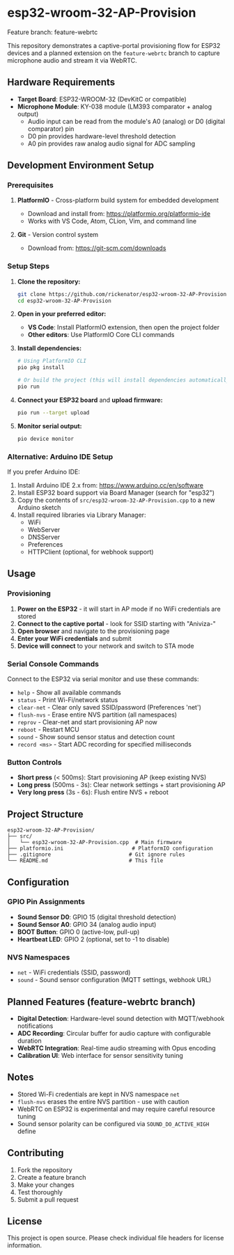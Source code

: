 # esp32-wroom-32-AP-Provision

Feature branch: feature-webrtc

This repository demonstrates a captive-portal provisioning flow for ESP32 devices and a planned extension on the `feature-webrtc` branch to capture microphone audio and stream it via WebRTC.

## Hardware Requirements

- **Target Board**: ESP32-WROOM-32 (DevKitC or compatible)
- **Microphone Module**: KY-038 module (LM393 comparator + analog output)
  - Audio input can be read from the module's A0 (analog) or D0 (digital comparator) pin
  - D0 pin provides hardware-level threshold detection
  - A0 pin provides raw analog audio signal for ADC sampling

## Development Environment Setup

### Prerequisites

1. **PlatformIO** - Cross-platform build system for embedded development
   - Download and install from: https://platformio.org/platformio-ide
   - Works with VS Code, Atom, CLion, Vim, and command line

2. **Git** - Version control system
   - Download from: https://git-scm.com/downloads

### Setup Steps

1. **Clone the repository:**
   ```bash
   git clone https://github.com/rickenator/esp32-wroom-32-AP-Provision.git
   cd esp32-wroom-32-AP-Provision
   ```

2. **Open in your preferred editor:**
   - **VS Code**: Install PlatformIO extension, then open the project folder
   - **Other editors**: Use PlatformIO Core CLI commands

3. **Install dependencies:**
   ```bash
   # Using PlatformIO CLI
   pio pkg install

   # Or build the project (this will install dependencies automatically)
   pio run
   ```

4. **Connect your ESP32 board** and **upload firmware:**
   ```bash
   pio run --target upload
   ```

5. **Monitor serial output:**
   ```bash
   pio device monitor
   ```

### Alternative: Arduino IDE Setup

If you prefer Arduino IDE:

1. Install Arduino IDE 2.x from: https://www.arduino.cc/en/software
2. Install ESP32 board support via Board Manager (search for "esp32")
3. Copy the contents of `src/esp32-wroom-32-AP-Provision.cpp` to a new Arduino sketch
4. Install required libraries via Library Manager:
   - WiFi
   - WebServer
   - DNSServer
   - Preferences
   - HTTPClient (optional, for webhook support)

## Usage

### Provisioning

1. **Power on the ESP32** - it will start in AP mode if no WiFi credentials are stored
2. **Connect to the captive portal** - look for SSID starting with "Aniviza-"
3. **Open browser** and navigate to the provisioning page
4. **Enter your WiFi credentials** and submit
5. **Device will connect** to your network and switch to STA mode

### Serial Console Commands

Connect to the ESP32 via serial monitor and use these commands:

- `help` - Show all available commands
- `status` - Print Wi-Fi/network status
- `clear-net` - Clear only saved SSID/password (Preferences 'net')
- `flush-nvs` - Erase entire NVS partition (all namespaces)
- `reprov` - Clear-net and start provisioning AP now
- `reboot` - Restart MCU
- `sound` - Show sound sensor status and detection count
- `record <ms>` - Start ADC recording for specified milliseconds

### Button Controls

- **Short press** (< 500ms): Start provisioning AP (keep existing NVS)
- **Long press** (500ms - 3s): Clear network settings + start provisioning AP
- **Very long press** (3s - 6s): Flush entire NVS + reboot

## Project Structure

```
esp32-wroom-32-AP-Provision/
├── src/
│   └── esp32-wroom-32-AP-Provision.cpp  # Main firmware
├── platformio.ini                      # PlatformIO configuration
├── .gitignore                         # Git ignore rules
└── README.md                          # This file
```

## Configuration

### GPIO Pin Assignments

- **Sound Sensor D0**: GPIO 15 (digital threshold detection)
- **Sound Sensor A0**: GPIO 34 (analog audio input)
- **BOOT Button**: GPIO 0 (active-low, pull-up)
- **Heartbeat LED**: GPIO 2 (optional, set to -1 to disable)

### NVS Namespaces

- `net` - WiFi credentials (SSID, password)
- `sound` - Sound sensor configuration (MQTT settings, webhook URL)

## Planned Features (feature-webrtc branch)

- **Digital Detection**: Hardware-level sound detection with MQTT/webhook notifications
- **ADC Recording**: Circular buffer for audio capture with configurable duration
- **WebRTC Integration**: Real-time audio streaming with Opus encoding
- **Calibration UI**: Web interface for sensor sensitivity tuning

## Notes

- Stored Wi-Fi credentials are kept in NVS namespace `net`
- `flush-nvs` erases the entire NVS partition - use with caution
- WebRTC on ESP32 is experimental and may require careful resource tuning
- Sound sensor polarity can be configured via `SOUND_DO_ACTIVE_HIGH` define

## Contributing

1. Fork the repository
2. Create a feature branch
3. Make your changes
4. Test thoroughly
5. Submit a pull request

## License

This project is open source. Please check individual file headers for license information.